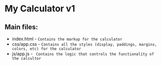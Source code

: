 # My Calculator v1

## Main files:
*   index.html - ``Contains the markup for the calculator``
*   css/app.css - ``Contains all the styles (display, paddings, margins, colors, etc) for the calculator``
*   js/app.js - `` Contains the logic that controls the functionality of the calcultor``